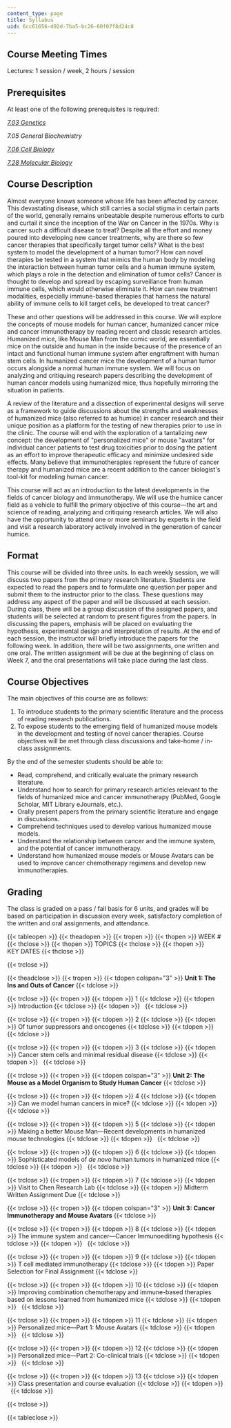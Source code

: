 ```yaml
---
content_type: page
title: Syllabus
uid: 6cc61656-d92d-7ba5-bc26-60f07f8d24c8
---
```


Course Meeting Times
--------------------

Lectures: 1 session / week, 2 hours / session

Prerequisites
-------------

At least one of the following prerequisites is required:

[_7.03 Genetics_](/courses/7-03-genetics-fall-2004/)

_7.05 General Biochemistry_

[_7.06 Cell Biology_](/courses/7-06-cell-biology-spring-2007/)

[_7.28 Molecular Biology_](/courses/7-28-molecular-biology-spring-2005/)

Course Description
------------------

Almost everyone knows someone whose life has been affected by cancer. This devastating disease, which still carries a social stigma in certain parts of the world, generally remains unbeatable despite numerous efforts to curb and curtail it since the inception of the War on Cancer in the 1970s. Why is cancer such a difficult disease to treat? Despite all the effort and money poured into developing new cancer treatments, why are there so few cancer therapies that specifically target tumor cells? What is the best system to model the development of a human tumor? How can novel therapies be tested in a system that mimics the human body by modeling the interaction between human tumor cells and a human immune system, which plays a role in the detection and elimination of tumor cells? Cancer is thought to develop and spread by escaping surveillance from human immune cells, which would otherwise eliminate it. How can new treatment modalities, especially immune-based therapies that harness the natural ability of immune cells to kill target cells, be developed to treat cancer?

These and other questions will be addressed in this course. We will explore the concepts of mouse models for human cancer, humanized cancer mice and cancer immunotherapy by reading recent and classic research articles. Humanized mice, like Mouse Man from the comic world, are essentially mice on the outside and human in the inside because of the presence of an intact and functional human immune system after engraftment with human stem cells. In humanized cancer mice the development of a human tumor occurs alongside a normal human immune system. We will focus on analyzing and critiquing research papers describing the development of human cancer models using humanized mice, thus hopefully mirroring the situation in patients.

A review of the literature and a dissection of experimental designs will serve as a framework to guide discussions about the strengths and weaknesses of humanized mice (also referred to as humice) in cancer research and their unique position as a platform for the testing of new therapies prior to use in the clinic. The course will end with the exploration of a tantalizing new concept: the development of "personalized mice" or mouse "avatars" for individual cancer patients to test drug toxicities prior to dosing the patient as an effort to improve therapeutic efficacy and minimize undesired side effects. Many believe that immunotherapies represent the future of cancer therapy and humanized mice are a recent addition to the cancer biologist's tool-kit for modeling human cancer.

This course will act as an introduction to the latest developments in the fields of cancer biology and immunotherapy. We will use the humice cancer field as a vehicle to fulfill the primary objective of this course—the art and science of reading, analyzing and critiquing research articles. We will also have the opportunity to attend one or more seminars by experts in the field and visit a research laboratory actively involved in the generation of cancer humice.

Format
------

This course will be divided into three units. In each weekly session, we will discuss two papers from the primary research literature. Students are expected to read the papers and to formulate one question per paper and submit them to the instructor prior to the class. These questions may address any aspect of the paper and will be discussed at each session. During class, there will be a group discussion of the assigned papers, and students will be selected at random to present figures from the papers. In discussing the papers, emphasis will be placed on evaluating the hypothesis, experimental design and interpretation of results. At the end of each session, the instructor will briefly introduce the papers for the following week. In addition, there will be two assignments, one written and one oral. The written assignment will be due at the beginning of class on Week 7, and the oral presentations will take place during the last class.

Course Objectives
-----------------

The main objectives of this course are as follows:

1.  To introduce students to the primary scientific literature and the process of reading research publications.
2.  To expose students to the emerging field of humanized mouse models in the development and testing of novel cancer therapies. Course objectives will be met through class discussions and take-home / in-class assignments.

By the end of the semester students should be able to:

*   Read, comprehend, and critically evaluate the primary research literature.
*   Understand how to search for primary research articles relevant to the fields of humanized mice and cancer immunotherapy (PubMed, Google Scholar, MIT Library eJournals, etc.).
*   Orally present papers from the primary scientific literature and engage in discussions.
*   Comprehend techniques used to develop various humanized mouse models.
*   Understand the relationship between cancer and the immune system, and the potential of cancer immunotherapy.
*   Understand how humanized mouse models or Mouse Avatars can be used to improve cancer chemotherapy regimens and develop new immunotherapies.

Grading
-------

The class is graded on a pass / fail basis for 6 units, and grades will be based on participation in discussion every week, satisfactory completion of the written and oral assignments, and attendance.

{{< tableopen >}}
{{< theadopen >}}
{{< tropen >}}
{{< thopen >}}
WEEK #
{{< thclose >}}
{{< thopen >}}
TOPICS
{{< thclose >}}
{{< thopen >}}
KEY DATES
{{< thclose >}}

{{< trclose >}}

{{< theadclose >}}
{{< tropen >}}
{{< tdopen colspan="3" >}}
**Unit 1: The Ins and Outs of Cancer**
{{< tdclose >}}

{{< trclose >}}
{{< tropen >}}
{{< tdopen >}}
1
{{< tdclose >}}
{{< tdopen >}}
Introduction
{{< tdclose >}}
{{< tdopen >}}
 
{{< tdclose >}}

{{< trclose >}}
{{< tropen >}}
{{< tdopen >}}
2
{{< tdclose >}}
{{< tdopen >}}
Of tumor suppressors and oncogenes
{{< tdclose >}}
{{< tdopen >}}
 
{{< tdclose >}}

{{< trclose >}}
{{< tropen >}}
{{< tdopen >}}
3
{{< tdclose >}}
{{< tdopen >}}
Cancer stem cells and minimal residual disease
{{< tdclose >}}
{{< tdopen >}}
 
{{< tdclose >}}

{{< trclose >}}
{{< tropen >}}
{{< tdopen colspan="3" >}}
**Unit 2: The Mouse as a Model Organism to Study Human Cancer**
{{< tdclose >}}

{{< trclose >}}
{{< tropen >}}
{{< tdopen >}}
4
{{< tdclose >}}
{{< tdopen >}}
Can we model human cancers in mice?
{{< tdclose >}}
{{< tdopen >}}
 
{{< tdclose >}}

{{< trclose >}}
{{< tropen >}}
{{< tdopen >}}
5
{{< tdclose >}}
{{< tdopen >}}
Making a better Mouse Man—Recent developments in humanized mouse technologies
{{< tdclose >}}
{{< tdopen >}}
 
{{< tdclose >}}

{{< trclose >}}
{{< tropen >}}
{{< tdopen >}}
6
{{< tdclose >}}
{{< tdopen >}}
Sophisticated models of _de novo_ human tumors in humanized mice
{{< tdclose >}}
{{< tdopen >}}
 
{{< tdclose >}}

{{< trclose >}}
{{< tropen >}}
{{< tdopen >}}
7
{{< tdclose >}}
{{< tdopen >}}
Visit to Chen Research Lab
{{< tdclose >}}
{{< tdopen >}}
Midterm Written Assignment Due
{{< tdclose >}}

{{< trclose >}}
{{< tropen >}}
{{< tdopen colspan="3" >}}
**Unit 3: Cancer Immunotherapy and Mouse Avatars**
{{< tdclose >}}

{{< trclose >}}
{{< tropen >}}
{{< tdopen >}}
8
{{< tdclose >}}
{{< tdopen >}}
The immune system and cancer—Cancer Immunoediting hypothesis
{{< tdclose >}}
{{< tdopen >}}
 
{{< tdclose >}}

{{< trclose >}}
{{< tropen >}}
{{< tdopen >}}
9
{{< tdclose >}}
{{< tdopen >}}
T cell mediated immunotherapy
{{< tdclose >}}
{{< tdopen >}}
Paper Selection for Final Assignment
{{< tdclose >}}

{{< trclose >}}
{{< tropen >}}
{{< tdopen >}}
10
{{< tdclose >}}
{{< tdopen >}}
Improving combination chemotherapy and immune-based therapies based on lessons learned from humanized mice
{{< tdclose >}}
{{< tdopen >}}
 
{{< tdclose >}}

{{< trclose >}}
{{< tropen >}}
{{< tdopen >}}
11
{{< tdclose >}}
{{< tdopen >}}
Personalized mice—Part 1: Mouse Avatars
{{< tdclose >}}
{{< tdopen >}}
 
{{< tdclose >}}

{{< trclose >}}
{{< tropen >}}
{{< tdopen >}}
12
{{< tdclose >}}
{{< tdopen >}}
Personalized mice—Part 2: Co-clinical trials
{{< tdclose >}}
{{< tdopen >}}
 
{{< tdclose >}}

{{< trclose >}}
{{< tropen >}}
{{< tdopen >}}
13
{{< tdclose >}}
{{< tdopen >}}
Class presentation and course evaluation
{{< tdclose >}}
{{< tdopen >}}
 
{{< tdclose >}}

{{< trclose >}}

{{< tableclose >}}